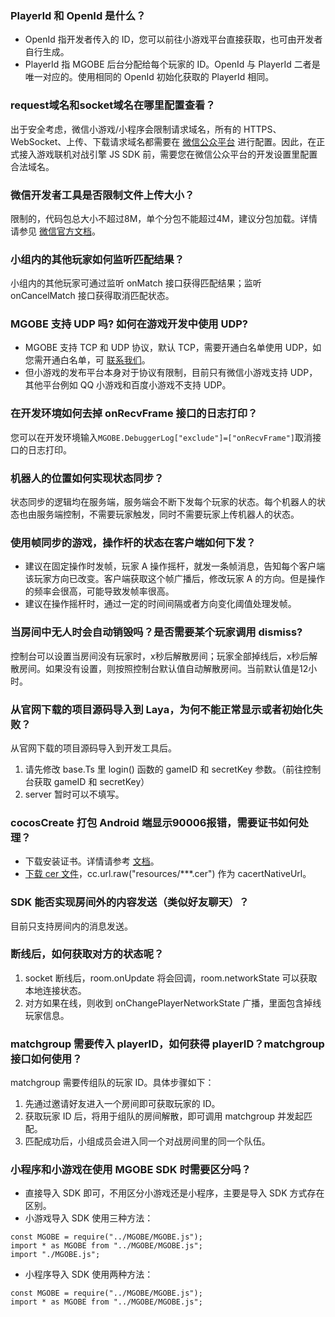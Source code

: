 

### PlayerId 和 OpenId 是什么？
- OpenId 指开发者传入的 ID，您可以前往小游戏平台直接获取，也可由开发者自行生成。
- PlayerId 指 MGOBE 后台分配给每个玩家的 ID。OpenId 与 PlayerId 二者是唯一对应的。使用相同的 OpenId 初始化获取的 PlayerId 相同。

### request域名和socket域名在哪里配置查看？

出于安全考虑，微信小游戏/小程序会限制请求域名，所有的 HTTPS、WebSocket、上传、下载请求域名都需要在 [微信公众平台](https://mp.weixin.qq.com/) 进行配置。因此，在正式接入游戏联机对战引擎 JS SDK 前，需要您在微信公众平台的开发设置里配置合法域名。


### 微信开发者工具是否限制文件上传大小？
限制的，代码包总大小不超过8M，单个分包不能超过4M，建议分包加载。详情请参见 [微信官方文档](https://developers.weixin.qq.com/minigame/dev/guide/framework/code-package.html)。



### 小组内的其他玩家如何监听匹配结果？
小组内的其他玩家可通过监听 onMatch 接口获得匹配结果；监听 onCancelMatch 接口获得取消匹配状态。

### MGOBE 支持 UDP 吗? 如何在游戏开发中使用 UDP?
- MGOBE 支持 TCP 和 UDP 协议，默认 TCP，需要开通白名单使用 UDP，如您需开通白名单，可 [联系我们](https://cloud.tencent.com/document/product/1038/33359)。
- 但小游戏的发布平台本身对于协议有限制，目前只有微信小游戏支持 UDP，其他平台例如 QQ 小游戏和百度小游戏不支持 UDP。


### 在开发环境如何去掉 onRecvFrame 接口的日志打印？
您可以在开发环境输入`MGOBE.DebuggerLog["exclude"]=["onRecvFrame"]`取消接口的日志打印。


### 机器人的位置如何实现状态同步？
状态同步的逻辑均在服务端，服务端会不断下发每个玩家的状态。每个机器人的状态也由服务端控制，不需要玩家触发，同时不需要玩家上传机器人的状态。


### 使用帧同步的游戏，操作杆的状态在客户端如何下发？

- 建议在固定操作时发帧，玩家 A 操作摇杆，就发一条帧消息，告知每个客户端该玩家方向已改变。客户端获取这个帧广播后，修改玩家 A 的方向。但是操作的频率会很高，可能导致发帧率很高。
- 建议在操作摇杆时，通过一定的时间间隔或者方向变化阈值处理发帧。

### 当房间中无人时会自动销毁吗？是否需要某个玩家调用 dismiss?
控制台可以设置当房间没有玩家时，x秒后解散房间；玩家全部掉线后，x秒后解散房间。如果没有设置，则按照控制台默认值自动解散房间。当前默认值是12小时。

### 从官网下载的项目源码导入到 Laya，为何不能正常显示或者初始化失败？

从官网下载的项目源码导入到开发工具后。
1. 请先修改 base.Ts 里 login() 函数的 gameID 和 secretKey 参数。（前往控制台获取 gameID 和 secretKey）
2. server 暂时可以不填写。

### cocosCreate 打包 Android 端显示90006报错，需要证书如何处理？
-  下载安装证书。详情请参考 [文档](https://blog.csdn.net/u013654125/article/details/94394864)。
-  [下载 cer 文件](https://curl.haxx.se/ca/cacert.pem)，cc.url.raw("resources/***.cer") 作为 cacertNativeUrl。



### SDK 能否实现房间外的内容发送（类似好友聊天）？
目前只支持房间内的消息发送。

### 断线后，如何获取对方的状态呢？
1. socket 断线后，room.onUpdate 将会回调，room.networkState 可以获取本地连接状态。
2. 对方如果在线，则收到 onChangePlayerNetworkState 广播，里面包含掉线玩家信息。


### matchgroup 需要传入 playerID，如何获得 playerID？matchgroup 接口如何使用？
matchgroup 需要传组队的玩家 ID。具体步骤如下：
1. 先通过邀请好友进入一个房间即可获取玩家的 ID。
2. 获取玩家 ID 后，将用于组队的房间解散，即可调用 matchgroup 并发起匹配。
3. 匹配成功后，小组成员会进入同一个对战房间里的同一个队伍。

### 小程序和小游戏在使用 MGOBE SDK 时需要区分吗？

- 直接导入 SDK 即可，不用区分小游戏还是小程序，主要是导入 SDK 方式存在区别。
- 小游戏导入 SDK 使用三种方法：
```
const MGOBE = require("../MGOBE/MGOBE.js");
import * as MGOBE from "../MGOBE/MGOBE.js";
import "./MGOBE.js";
```
- 小程序导入 SDK 使用两种方法：
```
const MGOBE = require("../MGOBE/MGOBE.js");
import * as MGOBE from "../MGOBE/MGOBE.js";
```



